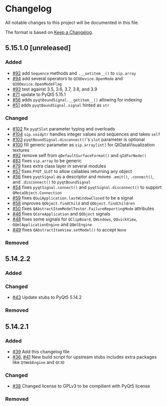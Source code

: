 # Changelog

All notable changes to this project will be documented in this file.

The format is based on [Keep a Changelog](https://keepachangelog.com/en/1.0.0/).

## 5.15.1.0 [unreleased]

### Added
* [#92](https://github.com/stlehmann/PyQt5-stubs/pull/92) add `Sequence` methods and `.__setitem__()` to `sip.array`
* [#94](https://github.com/stlehmann/PyQt5-stubs/pull/94) add several operators to `QIODevice.OpenMode` and `QIODevice.OpenModeFlag`
* [#93](https://github.com/stlehmann/PyQt5-stubs/pull/93) test against 3.5, 3.6, 3.7, 3.8, and 3.9
* [#71](https://github.com/stlehmann/PyQt5-stubs/pull/71) update to PyQt5 5.15.1
* [#56](https://github.com/stlehmann/PyQt5-stubs/pull/56) adds `pyqtBoundSignal.__getitem__()` allowing for indexing
* [#51](https://github.com/stlehmann/PyQt5-stubs/pull/51) adds `pyqtBoundSignal.signal` hinted as `str`

### Changed
* [#102](https://github.com/stlehmann/PyQt5-stubs/pull/102) fix `pyqtSlot` parameter typing and overloads
* [#104](https://github.com/stlehmann/PyQt5-stubs/pull/104) `sip.voidptr` handles integer values and sequences and takes `self`
* [#103](https://github.com/stlehmann/PyQt5-stubs/pull/103) `pyqtBoundSignal.disconnect()`'s `slot` parameter is optional
* [#100](https://github.com/stlehmann/PyQt5-stubs/pull/100) fill generic parameter as `sip.array[int]` for QtDataVisualization textures
* [#92](https://github.com/stlehmann/PyQt5-stubs/pull/92) remove self from `qDefaultSurfaceFormat()` and `qIdForNode()`
* [#83](https://github.com/stlehmann/PyQt5-stubs/pull/83) fixes `sip.array` to be generic
* [#79](https://github.com/stlehmann/PyQt5-stubs/pull/79) fixes extra class layer in several modules
* [#57](https://github.com/stlehmann/PyQt5-stubs/pull/57) fixes `PYQT_SLOT` to allow callables returning any object
* [#56](https://github.com/stlehmann/PyQt5-stubs/pull/56) fixes `pyqtSignal` as a descriptor and moves `.emit()`, `.connect()`, and `.disconnect()` to `pyqtBoundSignal`
* [#54](https://github.com/stlehmann/PyQt5-stubs/pull/54) fixes `pyqtSignal.connect()` and `pyqtSignal.disconnect()` to support `QMetaObject.Connection`
* [#59](https://github.com/stlehmann/PyQt5-stubs/pull/59) fixes `QGuiApplication.lastWindowClosed` to be a signal
* [#58](https://github.com/stlehmann/PyQt5-stubs/pull/50) improves `QObject.findChild` and `QObject.findChildren`
* [#50](https://github.com/stlehmann/PyQt5-stubs/pull/50) fixes `QAbstractItemModelTester.FailureReportingMode` attributes
* [#46](https://github.com/stlehmann/PyQt5-stubs/pull/46) fixes `QCoreApplication` and `QObject` signals
* [#48](https://github.com/stlehmann/PyQt5-stubs/pull/48) fixes some signals for `QClipBoard`, `QWindows`, `QQuickView`, `QQmlApplicationEngine` and `QQmlEngine`
* [#49](https://github.com/stlehmann/PyQt5-stubs/pull/49) fixes `QAbstractItemView.setModel()` to accept `None`

### Removed

## 5.14.2.2

### Added

### Changed
* [#43](https://github.com/stlehmann/PyQt5-stubs/pull/43) Update stubs to PyQt5 5.14.2

### Removed

## 5.14.2.1

### Added
* [#39](https://github.com/stlehmann/PyQt5-stubs/pull/39) Add this changelog file
* [#36](https://github.com/stlehmann/PyQt5-stubs/pull/36),
[#41](https://github.com/stlehmann/PyQt5-stubs/pull/41)
New build script for upstream stubs includes extra packages like `QtWebEngine` and `Qt3D`

### Changed
* [#38](https://github.com/stlehmann/PyQt5-stubs/pull/38) Changed license to GPLv3 to be compilient with PyQt5 license

### Removed
